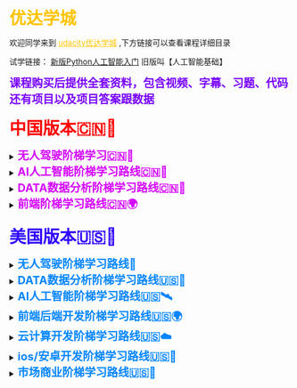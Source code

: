 <font style="font-size:30px;font-weight:bold;color:rgb(255, 196, 0);">优达学城</font>

<p>
   欢迎同学来到
  <a href="https://shop455562174.taobao.com/?spm=2013.1.1000126.2.10265e78elc5p0" style="color:rgb(255, 196, 0);">udacity优达学城</a>
  ,下方链接可以查看课程详细目录
</p>

<p>
  试学链接：
 <a href="新版Python人工智能入门.html" >新版Python人工智能入门</a>
 旧版叫【人工智能基础】
</p>

<font style="font-size:20px;font-weight:bold;color:rgb(119, 0, 255);">课程购买后提供全套资料，包含视频、字幕、习题、代码还有项目以及项目答案跟数据</font>
<p>

</p>

<font style="font-size:30px;font-weight:bold;color:rgb(255, 0, 0);">中国版本🇨🇳🐲</font>

<p>

<details>
  <summary>
    <font style="font-size:20px;font-weight:bold;color:rgb(212, 0, 255);">无人驾驶阶梯学习🇨🇳🚗</font>
  </summary>
  <ul>
   <li>
    <p>
      目录：
     <a href="无人驾驶入门.html" >无人驾驶入门🚘</a>
     （中英字幕）
    </p>
   </li>
  </ul>
 </details>

 <details>
  <summary>
    <font style="font-size:20px;font-weight:bold;color:rgb(212, 0, 255);">AI人工智能阶梯学习路线🇨🇳🦄</font>
  </summary>
  <ul>
   <li>
    <p>
      目录：
     <a href="Python 编程入门 v1.0.0.html" >Python 编程入门🚀</a>
     （中英字幕）
    </p>
   </li>
   <li>
    <p>
      普通版-目录：
     <a href="新版Python人工智能入门.html" >新版Python人工智能入门🚀</a>
     （中英字幕）
    </p>
   </li>
   <li>
    <p>
      内部VIP版-目录：
     <a href="Python人工智能入门VIP版5.0.html" >Python人工智能入门VIP版👨‍🔬🚀</a>
     （中英字幕）
    </p>
  </li>
  <li>
    <p>
      普通版-目录：
     <a href="机器学习工程师.html" >机器学习工程师🚀</a>
     （中英字幕）
    </p>
  </li>
  <li>
    <p>
      内部VIP版-目录：
     <a href="机器学习工程师 v12.0.0.html" >机器学习工程师👨‍🔬🚀</a>
     （中英字幕）
    </p>
  </li>
  <li>
    <p>
      详细版-目录：
     <a href="深度学习 v2.0.0.html" >深度学习🚀</a>
     （中英字幕）
    </p>
  </li>
  <li>
    <p>
      精简版-目录：
     <a href="深度学习3.0.html" >深度学习👨‍🔬🚀</a>
     （中英字幕）
    </p>
  </li>
  <li>
    <p>
      目录：
     <a href="计算机视觉.html" >计算机视觉🚀</a>
     （中英字幕）
    </p>
  </li>
  <li>
    <p>
      云计算版-目录：
     <a href="计算机视觉3.0.html" >计算机视觉👨‍🔬🚀</a>
     （中英字幕）
    </p>
  </li>
  <li>
    <p>
      目录：
     <a href="自然语言处理 v1.0.0.html" >自然语言处理🚀</a>
     （中英字幕）
    </p>
  </li>
  <li>
    <p>
      内部VIP版-目录：
     <a href="AI 求职直通班6.0 VIP.html" >AI 求职直通班 VIP版👨‍🔬🚀</a>
     （中英字幕）
    </p>
  </li>
  <li>
    <p>
      目录：
     <a href="AI量化投资.html" >AI量化投资🚀</a>
     （中英字幕）
    </p>
  </li>
  </ul>
 </details>

 <details>
  <summary>
    <font style="font-size:20px;font-weight:bold;color:rgb(212, 0, 255);">DATA数据分析阶梯学习路线🇨🇳🐉</font>
  </summary>
  <ul>
   <li>
    <p>
      普通版-目录：
     <a href="商业数据分析3.0.html" >商业数据分析🚀</a>
     （中英字幕）
    </p>
   </li>
   <li>
    <p>
      内部VIP版-目录：
     <a href="商业数据分析 v6.0.vip.html" >商业数据分析 VIP版👨‍🔬🚀</a>
     （中英字幕）
    </p>
   </li>
   <li>
    <p>
      精简版-目录：
     <a href="数据分析（入门） v3.0.0.html" >数据分析（入门）🚀</a>
     （中英字幕）
    </p>
  </li>
  <li>
    <p>
      普通版-目录：
     <a href="数据分析（入门）6.html" >数据分析（入门）🚀</a>
     （中英字幕）
    </p>
  </li>
  <li>
    <p>
      内部VIP版-目录：
     <a href="数据分析（入门） VIP版本.html" >数据分析（入门） VIP版👨‍🔬🚀</a>
     （中英字幕）
    </p>
  </li>
  <li>
    <p>
      普通版-目录：
     <a href="数据分析（进阶） v6.0.0.html" >数据分析（进阶）🚀</a>
     （中英字幕）
    </p>
  </li>
  <li>
    <p>
      内部VIP版-目录：
     <a href="数据分析（进阶求职） vip.html" >数据分析（进阶求职）VIP版👨‍🔬🚀</a>
     （中英字幕）
    </p>
  </li>
  </ul>
 </details>

 <details>
  <summary>
    <font style="font-size:20px;font-weight:bold;color:rgb(212, 0, 255);">前端阶梯学习路线🇨🇳🌍</font>
  </summary>
  <ul>
   <li>
    <p>
      目录：
     <a href="微信小程序开发.html" >微信小程序开发🚀</a>
     （中文字幕）
    </p>  
   </li>
   <li>
    <p>
      目录：
     <a href="前端开发（入门） v1.0.0.html" >前端开发（入门）🚀</a>
     （中英字幕）
    </p>
   </li>
   <li>
    <p>
      目录：
     <a href="前端开发（进阶） v4.0.0.html" >前端开发（进阶）🚀</a>
     （中英字幕）
    </p>   
  </li>
  <li>
    <p>
      目录：
     <a href="新前端开发工程师(cn).html" >新前端开发工程师👨‍🔬🚀</a>
     （中英字幕）
    </p>    
  </li>
  </ul>
 </details>

 <p>

</p>

<font style="font-size:30px;font-weight:bold;color:rgb(47, 0, 255);">美国版本🇺🇸🦅</font>
<p>

</p>

<details>
  <summary>
    <font style="font-size:20px;font-weight:bold;color:rgb(0, 132, 255);">无人驾驶阶梯学习路线🚙</font>
  </summary>
  <ul>
   <li>
    <p>
      目录-1.0版：
     <a href="无人入门.html" >无人驾驶入门 / Intro to Self-Driving Cars🛰</a>
     （中英字幕）
    </p>   
   </li>
   <li>
    <p>
      目录-3.0版：
     <a href="无人入门3.0.html" >无人驾驶入门 / Intro to Self-Driving Cars🚙🛰</a>
     （中英字幕）
    </p>
   </li>
   <li>
    <p>
      目录-1.0版：
     <a href="Self-Driving Car Engineer.html" >无人驾驶工程师 / Self-Driving Car Engineer🛰</a>
     （中英字幕）
    </p>    
  </li>
  <li>
    <p>
      目录-2.0版：
     <a href="Self-Driving Car Engineer2.0.html" >无人驾驶工程师 / Self-Driving Car Engineer🚙🛰</a>
     （中英字幕）
    </p>
  </li>
  <li>
    <p>
      目录-3.0版：
     <a href="c++3.0.html" >C++程序开发 / C++ Developer🚙🛰</a>
     （英文字幕）
    </p>       
  </li>
  <li>
    <p>
      目录-2.0版：
     <a href="传感器融合.html" >传感器融合 / Sensor Fusion Engineer🛰</a>
     （英文字幕）
    </p>
  </li>
  <li>
    <p>
      目录-1.0版：
     <a href="Flying Car.html" >无人机开发工程师 / Flying Car and Autonomous Flight Engineer🛰</a>
     （英文字幕）
    </p>    
  </li>
  <li>
    <p>
      目录-2.0版：
     <a href="Flying Car2.0.html" >无人机开发工程师 / Flying Car and Autonomous Flight Engineer🚁🛰</a>
     （英文字幕）
    </p>
  </li>
  <li>
    <p>
      目录-1.0版：
     <a href="机器人开发工程师 .html" >机器人开发工程师 / Robotics Software Engineer🛰</a>
     （英文字幕）
    </p>
  </li>
  <li>
    <p>
      目录-3.0版：
     <a href="机器人开发工程师 3.0.html" >机器人开发工程师 / Robotics Software Engineer👨‍🔬🛰</a>
     （英文字幕）
    </p>
  </li>
  <li>
    <p>
      目录-2.0版：
     <a href="数据结构.html" >数据结构与算法 / Data Structures and Algorithms🛰</a>
     （中英字幕）
    </p>
  </li>
  <li>
    <p>
      目录-2.0补充版：
     <a href="数据结构补充版.html" >数据结构与算法 / Data Structures and Algorithms🛰</a>
     （中英字幕）
    </p>
  </li>
  </ul>
 </details>

<details>
  <summary>
    <font style="font-size:20px;font-weight:bold;color:rgb(0, 132, 255);">DATA数据分析阶梯学习路线🇺🇸🗽</font>
  </summary>
  <ul>
   <li>
    <p>
      目录：
     <a href="商业分析.html" >商业数据分析 / Business Analytics🐥</a>
     （中英字幕）
    </p>   
   </li>
   <li>
    <p>
      目录：
     <a href="商业预测分析.html" >商业预测分析 / Predictive Analytics for Business🐥</a>
     （英文字幕）
    </p>
   </li>
   <li>
    <p>
      目录：
     <a href="面向商业领袖的AI.html" >面向商业领袖的AI / AI For Business Leaders🐥</a>
     （英文字幕）
    </p>    
  </li>
  <li>
    <p>
      目录：
     <a href="SQL.html" >SQL🐥</a>
     （英文字幕）
    </p>
  </li>
  <li>
    <p>
      目录：
     <a href="数据流.html" >数据流 / Data Streaming🐥</a>
     （英文字幕）
    </p>    
  </li>
  <li>
    <p>
      目录：
     <a href="数据经理.html" >数据经理 / Data Product Manager🐥</a>
     （英文字幕）
    </p>
  </li>
  <li>
    <p>
      目录：
     <a href="数据基础.html" >数据基础 / Data Foundations🐥</a>
     （英文字幕）
    </p>    
  </li>
  <li>
    <p>
      目录：
     <a href="数据营销.html" >数据营销 / Digital Marketing🐥</a>
     （中英字幕）
    </p>
  </li>
  <li>
    <p>
      目录-2.0版：
     <a href="市场分析.html" >市场分析 / Marketing Analytics🐥</a>
     （英文字幕）
    </p>    
  </li>
  <li>
    <p>
      目录：
     <a href="数据可视化.html" >数据可视化 / Data Visualization🐥</a>
     （英文字幕）
    </p>
  </li>
  <li>
    <p>
      目录-2.0：
     <a href="数据工程师.html" >数据工程师 / Data Engineer🐥</a>
     （英文字幕）
    </p>    
  </li>
  <li>
    <p>
      目录-1.0版：
     <a href="数据科学家.html" >数据科学家 / Data Scientist🐥</a>
     （中英字幕）
    </p>
  </li>
  <li>
    <p>
      目录3.0版：
     <a href="数据科学家 3，0.html" >数据科学家 / Data Scientist🐥</a>
     （中英字幕）
    </p>    
  </li>
  <li>
    <p>
      目录-11.0版：
     <a href="数据分析师.html" >数据分析师 / Data Analyst🐥</a>
     （中英字幕）
    </p>
  </li>
  <li>
    <p>
      目录-8.0版：
     <a href="数据分析入门进阶.html" >数据分析入门进阶 / Data Analyst🐥</a>
     （中英字幕）
    </p>    
  </li>
  <li>
    <p>
      目录-3.0：
     <a href="数据科学Python编程.html" >数据科学Python编程 / Programming for Data Science with Python🐥</a>
     （中英字幕）
    </p>
  </li>
  <li>
    <p>
      目录-2.0版：
     <a href="数据科学R编程.html" >数据科学R编程 / Programming for Data Science with R🐥</a>
     （中英字幕）
    </p>    
  </li>
  <li>
    <p>
      目录：
     <a href="面向企业领导者的数据科学.html" >面向企业领导者的数据科学 / Data Science for Business Leaders🐥</a>
     （英文字幕）
    </p>
  </li>
  </ul>
 </details>

<details>
  <summary>
    <font style="font-size:20px;font-weight:bold;color:rgb(0, 132, 255);">AI人工智能阶梯学习路线🇺🇸🛰</font>
  </summary>
  <ul>
   <li>
    <p>
      目录-8.0版：
     <a href="全面编程入门.html" >全面编程入门 / Intro to Programming🐍</a>
     （中英字幕）
    </p>    
   </li>
   <li>
    <p>
      目录-6.0版：
     <a href="Python人工智能入门.html" >Python人工智能入门 / AI Programming with Python🐍</a>
     （中英字幕）
    </p>
   </li>
   <li>
    <p>
      目录-1.0版：
     <a href="机器学习.html" >机器学习工程师 / Machine Learning Engineer🐍</a>
     （中英字幕）
    </p>    
  </li>
  <li>
    <p>
      目录-4.0版：
     <a href="机器学习4.0.html" >机器学习工程师 / Machine Learning Engineer🤖️🐍</a>
     （中英字幕）
    </p>
  </li>
  <li>
    <p>
      目录-2.0版：
     <a href="PyTorch机器学习入门2.0.html" >PyTorch机器学习入门 / Machine Learning - Introduction🤖️🐍</a>
     （中英字幕）
    </p>    
  </li>
  <li>
    <p>
      目录：
     <a href="TensorFlow机器学习入门.html" >TensorFlow机器学习入门 / Introduction to Machine Learning with TensorFlow🐍</a>
     （中英字幕）
    </p>
  </li>
  <li>
    <p>
      目录-1.0版：
     <a href="Deep Learning .html" >深度学习 / Deep Learning🐍</a>
     （中英字幕）
    </p>    
  </li>
  <li>
    <p>
      目录-7.0版：
     <a href="深度学习 7.0.html" >深度学习 / Deep Learning🕳️🐍</a>
     （中英字幕）
    </p>
  </li>
  <li>
    <p>
      目录-1.0版：
     <a href="Deep Reinforcement Learning .html" >深度强化学习 / Deep Reinforcement Learning🐍</a>
     （英文字幕）
    </p>    
  </li>
  <li>
    <p>
      目录-2.0版：
     <a href="深度强化学习2.0.html" >深度强化学习 / Deep Reinforcement Learning🕳️🐍</a>
     （英文字幕）
    </p>
  </li>
  <li>
    <p>
      目录-1.0版：
     <a href="Computer Vision.html" >计算机视觉 / Computer Vision🐍</a>
     （中英字幕）
    </p>    
  </li>
  <li>
    <p>
      目录-4.0版：
     <a href="计算机视觉4.0.html" >计算机视觉 / Computer Vision💻🐍</a>
     （中英字幕）
    </p>
  </li>
  <li>
    <p>
      目录-1.0版：
     <a href="Natural Language Processing.html" >自然语言处理 / Natural Language Processing🐍</a>
     （中英字幕）
    </p>    
  </li>
  <li>
    <p>
      目录-3.0版：
     <a href="" >自然语言处理 / Natural Language Processing🌃🐍</a>
     （中英字幕）
    </p>
  </li>
  <li>
    <p>
      目录-2.0版：
     <a href="数据结构.html" >数据结构与算法 / Data Structures and Algorithms🐍</a>
     （中英字幕）
    </p>     
  </li>
  <li>
    <p>
      目录-1.0版：
     <a href="AI量化投资 1.0.html" >AI量化投资 / AI for Trading🐍</a>
     （英文字幕）
    </p>
  </li>
  <li>
    <p>
      目录-3.0版：
     <a href="AI量化投资 3.0.html" >AI量化投资 / AI for Trading📈📉🐍</a>
     （中英字幕）
    </p>    
  </li>
  <li>
    <p>
      目录：
     <a href="AI for Healthcare.html" >AI智能医疗 / AI for Healthcare🐍</a>
     （考听力）
    </p>
  </li>
  <li>
    <p>
      目录-2.0版：
     <a href="AI专业简洁版.html" >AI专业简洁版 / Artificial Intelligence🐍</a>
     （中英字幕）
    </p>    
  </li>
  <li>
    <p>
      目录-3.0版：
     <a href="AI专业加长版.html" >AI专业加长版 / Artificial Intelligence🤖🐍</a>
     （中英字幕）
    </p><p>
      目录：
     <a href="Intel® Edge AI for IoT Developers.html" > 物联网开发 / Intel® Edge AI for IoT Developers🐍</a>
     （英文字幕）
    </p>
  </li>
  <li>
    <p>
      目录：
     <a href="RPA Developer with UiPath.html" >UiPath 机器人开发 / RPA Developer with UiPath🐍</a>
     （英文字幕）
    </p>    
  </li>
  </ul>
 </details>

<details>
  <summary>
    <font style="font-size:20px;font-weight:bold;color:rgb(0, 132, 255);">前端后端开发阶梯学习路线🇺🇸🌍</font>
  </summary>
  <ul>
   <li>
    <p>
      目录：
     <a href="高级网络开发.html" >高级网络开发 / Senior Web Developer📶</a>
     （考听力）
    </p>    
   </li>
   <li>
    <p>
      目录-新版：
     <a href="前端开发.html" >前端开发 / Front End Developer📶</a>
     （中英字幕）
    </p>
   </li>
   <li>
    <p>
      目录-13part版：
     <a href="全栈.html" >全栈开发 / Full Stack Web Developer📶</a>
     （英文字幕）
    </p>    
  </li>
  <li>
    <p>
      目录-6part版：
     <a href="全栈开发新版.html" >全栈开发 / Full Stack Web Developer🌍📶</a>
     （英文字幕）
    </p>
  </li>
  <li>
    <p>
      目录：
     <a href="Java开发工程师.html" >JAVA开发工程师 / Java Developer📶</a>
     （英文字幕）
    </p>    
  </li>
  <li>
    <p>
      目录：
     <a href="中级JavaScript.html" >中级JavaScript / Intermediate JavaScript<📶/a>
     （英文字幕）
    </p>
  </li>
  <li>
    <p>
      目录-2.0版：
     <a href="React .html" >React📶</a>
     （英文字幕）
    </p>    
  </li>
  <li>
    <p>
      目录-5.0版：
     <a href="React 5.0.html" >React📶</a>
     （英文字幕）
    </p>
  </li>
  <li>
    <p>
      目录-1.0版：
     <a href="区块链.html" >区块链开发 / Blockchain Developer📶</a>
     （英文字幕）
    </p>    
  </li>
  <li>
    <p>
      目录-3.0版：
     <a href="区块链 3.0.html" >区块链开发 / Blockchain Developer♦️📶</a>
     （英文字幕）
    </p>
  </li>
  <li>
    <p>
      目录：
     <a href="Introduction to Cybersecurity.html" >网络安全 / Introduction to Cybersecurity📶☁️</a>
     （英文字幕）
    </p>    
  </li>
  </ul>
</details>

<details>
  <summary>
    <font style="font-size:20px;font-weight:bold;color:rgb(0, 132, 255);">云计算开发阶梯学习路线🇺🇸☁️</font>
  </summary>
  <ul>
   <li>
    <p>
      目录-2.0版：
     <a href="Cloud Developer 2.0.html" >云计算软件开发 / Cloud Developer☁️🌧️</a>
     （英文字幕）
    </p>    
   </li>
   <li>
    <p>
      目录-1.0版：
     <a href="云计算DevOps.html" >云计算DevOps / Cloud DevOps Engineer🌧️</a>
     （英文字幕）
    </p>
   </li>
   <li>
    <p>
      目录：
     <a href="AWS.html" >AWS云架构师 / AWS Cloud Architect🌧️</a>
     （英文字幕）
    </p>    
  </li>
  <li>
    <p>
      目录：
     <a href="Developer for Microsoft Azure.html" >Microsoft Azure 开发工程师 / Developer for Microsoft Azure🌧️</a>
     （英文字幕）
    </p>
  </li>
  <li>
    <p>
      目录：
     <a href="DevOps Engineer for Microsoft Azure.html" >Microsoft Azure DevOps工程师 / DevOps Engineer for Microsoft Azure🌧️</a>
     （英文字幕）
    </p>    
  </li>
  </ul>
 </details>

<details>
  <summary>
    <font style="font-size:20px;font-weight:bold;color:rgb(0, 132, 255);">ios/安卓开发阶梯学习路线🇺🇸📱</font>
  </summary>
  <ul>
   <li>
    <p>
      目录-1.0版：
     <a href="ios.html" >iOS开发工程师 / iOS Developer💻</a>
     （英文字幕）
    </p>    
   </li>
   <li>
    <p>
      目录4.0版：
     <a href="iOS开发 4.0.html" >iOS开发工程师 / iOS Developer📱💻</a>
     （英文字幕）
    </p>
   </li>
   <li>
    <p>
      目录-1.0版：
     <a href="安卓开发基础.html" >安卓开发基础 / Android Basics💻</a>
     （中英字幕）
    </p>    
  </li>
  <li>
    <p>
      目录-6.0版：
     <a href="安卓开发基础 6.0.html" >安卓开发基础 / Android Basics💻</a>
     （中英字幕）
    </p>
  </li>
  <li>
    <p>
      目录-7.0版：
     <a href="安卓开发工程师.html" >安卓开发工程师 / Android Developer💻</a>
     （中英文字幕）
    </p>    
  </li>
  <li>
    <p>
      目录-10.0版：
     <a href="安卓开发 10.0.html" >安卓开发工程师 / Android Developer💻</a>
     （中英字幕）
    </p>
  </li>
  <li>
    <p>
      目录：
     <a href="VR开发.html" >VR开发工程师 / VR Developer💻</a>
     （英文字幕）
    </p>    
  </li>
  </ul>
</details>

<details>
  <summary>
    <font style="font-size:20px;font-weight:bold;color:rgb(0, 132, 255);">市场商业阶梯学习路线🇺🇸🎡</font>
  </summary>
  <ul>
   <li>
    <p>
      目录：
     <a href="交互设计.html" >交互设计 / User Experience💰</a>
     （英文字幕）
    </p>    
   </li>
   <li>
    <p>
      目录：
     <a href="产品经理.html" >产品经理 / Product Manager💰</a>
     （英文字幕）
    </p>
   </li>
   <li>
    <p>
      目录：
     <a href="营利策略.html" >营利策略 / Monetization Strategy💰</a>
     （英文字幕）
    </p>
  </li>
  <li>
    <p>
      目录：
     <a href="商业分析.html" >商业数据分析 / Business Analytics💰</a>
     （中英字幕）
    </p>   
   </li>
   <li>
    <p>
      目录：
     <a href="商业预测分析.html" >商业预测分析 / Predictive Analytics for Business💰</a>
     （英文字幕）
    </p>
   </li>
   <li>
    <p>
      目录：
     <a href="面向商业领袖的AI.html" >面向商业领袖的AI / AI For Business Leaders💰</a>
     （英文字幕）
    </p>    
  </li>
  <li>
    <p>
      目录：
     <a href="SQL.html" >SQL💰</a>
     （英文字幕）
    </p>
  </li>
  <li>
    <p>
      目录：
     <a href="数据流.html" >数据流 / Data Streaming💰</a>
     （英文字幕）
    </p>    
  </li>
  <li>
    <p>
      目录：
     <a href="数据经理.html" >数据经理 / Data Product Manager💰</a>
     （英文字幕）
    </p>
  </li>
  <li>
    <p>
      目录：
     <a href="面向企业领导者的数据科学.html" >面向企业领导者的数据科学 / Data Science for Business Leaders💰</a>
     （英文字幕）
    </p>
  </li>
  <li>
    <p>
      目录：
     <a href="数据营销.html" >数据营销 / Digital Marketing💰</a>
     （中英字幕）
    </p>
  </li>
  <li>
    <p>
      目录-2.0版：
     <a href="市场分析.html" >市场分析 / Marketing Analytics💰</a>
     （英文字幕）
    </p>    
  </li>
  <li>
    <p>
      目录：
     <a href="数据可视化.html" >数据可视化 / Data Visualization💰</a>
     （英文字幕）
    </p>
  </li>
  </ul>
 </details>

 